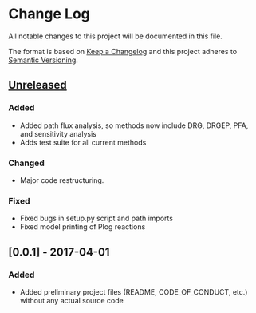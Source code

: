 # Change Log
All notable changes to this project will be documented in this file.

The format is based on [Keep a Changelog](http://keepachangelog.com/)
and this project adheres to [Semantic Versioning](http://semver.org/).

## [Unreleased]
### Added
- Added path flux analysis, so methods now include DRG, DRGEP, PFA, and sensitivity analysis
- Adds test suite for all current methods

### Changed
- Major code restructuring.

### Fixed
- Fixed bugs in setup.py script and path imports 
- Fixed model printing of Plog reactions

## [0.0.1] - 2017-04-01
### Added
- Added preliminary project files (README, CODE_OF_CONDUCT, etc.) without any
actual source code



[Unreleased]: https://github.com/Niemeyer-Research-Group/pyMARS/compare/v0.1.0...HEAD
[0.1.0]: https://github.com/Niemeyer-Research-Group/pyMARS/compare/v0.0.1...v0.1.0
